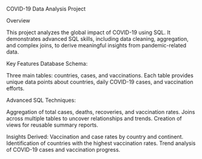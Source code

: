 COVID-19 Data Analysis Project

Overview

This project analyzes the global impact of COVID-19 using SQL. It demonstrates advanced SQL skills, including data cleaning, aggregation, and complex joins, to derive meaningful insights from pandemic-related data.

Key Features
Database Schema:

Three main tables: countries, cases, and vaccinations.
Each table provides unique data points about countries, daily COVID-19 cases, and vaccination efforts.

Advanced SQL Techniques:

Aggregation of total cases, deaths, recoveries, and vaccination rates.
Joins across multiple tables to uncover relationships and trends.
Creation of views for reusable summary reports.

Insights Derived:
Vaccination and case rates by country and continent.
Identification of countries with the highest vaccination rates.
Trend analysis of COVID-19 cases and vaccination progress.
